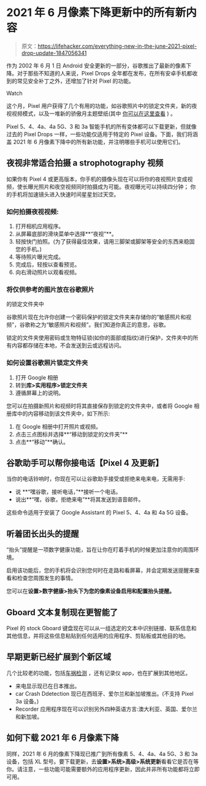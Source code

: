 # 2021 年 6 月像素下降更新中的所有新内容

> 原文：<https://lifehacker.com/everything-new-in-the-june-2021-pixel-drop-update-1847056341>

作为 2002 年 6 月 1 日 Android 安全更新的一部分，谷歌推出了最新的像素下降。对于那些不知道的人来说，Pixel Drops 全年都在发布，在所有安卓手机都收到的常见安全补丁之外，还增加了针对 Pixel 的功能。

Watch

这个月，Pixel 用户获得了几个有用的功能，如谷歌照片中的锁定文件夹，新的夜视视频模式，以及一堆新的骄傲月主题壁纸(其中 [你可以在这里查看](https://blog.google/products/pixel/feature-drop-starry-videos-pride-wallpapers) ) 。

Pixel 5、4、4a、4a 5G、3 和 3a 智能手机的所有变体都可以下载更新，但就像过去的 Pixel Drops 一样，一些功能仅适用于特定的 Pixel 设备。下面，我们将涵盖 2021 年 6 月像素下降中的所有新功能，并注明哪些手机可以使用它们。

## 夜视非常适合拍摄 a strophotography 视频

如果你有 Pixel 4 或更高版本，你手机的摄像头现在可以将你的夜视照片变成视频，使长曝光照片和夜空视频同时拍摄成为可能。夜视曝光可以持续四分钟； 你的手机将加速镜头进入快速时间星星划过天空。

### 如何拍摄夜视视频:

1.  打开相机应用程序。
2.  从屏幕底部的滑块菜单中选择**“夜视”**。
3.  轻按快门拍照。(为了获得最佳效果，请用三脚架或脚架等安全的东西来稳固您的手机。)
4.  等待照片曝光完成。
5.  完成后，轻按以查看预览。
6.  向右滑动照片以观看视频。

### 将仅供参考的图片放在谷歌照片
的锁定文件夹中

谷歌照片现在允许你创建一个密码保护的锁定文件夹来存储你的“敏感照片和视频”，谷歌称之为“敏感照片和视频”。我们知道你真正的意思，谷歌。

锁定的文件夹使用密码或生物特征锁(如你的面部或指纹)进行保护，文件夹中的所有内容都存储在本地，不会发送到云或远程访问。

### **如何设置谷歌照片锁定文件夹**

1.  打开 Google 相册
2.  转到**库>实用程序>锁定文件夹**
3.  遵循屏幕上的说明。

您可以在拍摄新照片和视频时将其直接保存到锁定的文件夹中，或者将 Google 相册库中的内容移动到该文件夹中，如下所示:

1.  在 Google 相册中打开照片或视频。
2.  点击三点图标并选择**“移动到锁定的文件夹”**
3.  点击**“移动”**确认。

## **谷歌助手可以帮你接电话【Pixel 4 及更新】**

当你的电话铃响时，你现在可以让谷歌助手接受或拒绝来电来电，无需用手:

*   说 **“嘿谷歌，接听电话，”**接听一个电话。
*   说出**“嘿，谷歌，拒绝来电”**将其发送到语音邮件。

这些命令适用于安装了 Google Assistant 的 Pixel 5、4、4a 和 4a 5G 设备。

## 听着团长出头的提醒

“抬头”提醒是一项数字健康功能，旨在让你在盯着手机的时候更加注意你的周围环境。

启用该功能后，您的手机将会识别您何时在走路和看屏幕，并会定期发送提醒来查看和检查您周围发生的事情。

您可以在**设置>数字健康>抬头下为您的像素设备启用和配置抬头提醒。**

## Gboard 文本复制现在更智能了

Pixel 的 stock Gboard 键盘现在可以从一组选定的文本中识别链接、联系信息和其他信息，并将这些信息粘贴到任何适用的应用程序、剪贴板或其他目的地。

## 早期更新已经扩展到个新区域

几个比较老的功能，包括[车祸检测](https://lifehacker.com/how-the-pixel-4-will-detect-car-crashes-and-help-you-re-1838679721) ，还有记录仪 app，也在扩展到其他地区。

*   来电显示现已在日本推出。
*   car Crash Ddetection 现已在西班牙、爱尔兰和新加坡推出。(不支持 Pixel 3a 设备。)
*   Recorder 应用程序现在可以识别另外四种英语方言:澳大利亚、英国、爱尔兰和新加坡。

## 如何下载 2021 年 6 月像素下降

同样，2021 年 6 月的像素下降现已推广到所有像素 5、4、4a、4a 5G、3 和 3a 设备，包括 XL 型号。要下载更新，去**设置>系统>高级>系统更新**看看它是否在等你。请注意，一些功能可能需要额外的应用程序更新，因此并非所有功能都将立即可用。